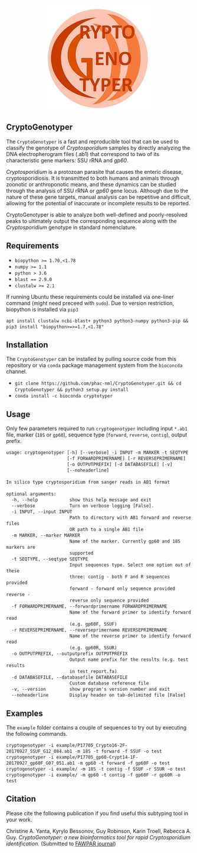 <div style="text-align:center"><img src="logo.jpg" /></div>

## CryptoGenotyper

The `CryptoGenotyper` is a fast and reproducible tool that can be used to classify the genotype of *Cryptosporidium* samples by directly analyzing the DNA electropherogram files (.ab1) that correspond to two of its characteristic gene markers: SSU rRNA and *gp60*. 

*Cryptosporidium* is a protozoan parasite that causes the enteric disease, cryptosporidiosis. It is transmitted to both humans and animals through zoonotic or anthroponotic means, and these dynamics can be studied through the analysis of SSU rRNA or *gp60* gene locus. Although due to the nature of these gene targets, manual analysis can be repetitive and difficult, allowing for the potential of inaccurate or incomplete results to be reported. 

CryptoGenotyper is able to analyze both well-defined and poorly-resolved peaks to ultimately output the corresponding sequence along with the *Cryptosporidium* genotype in standard nomenclature.

## Requirements
* `biopython >= 1.70,<1.78`
* `numpy >= 1.1`
* `python > 3.6`
* `blast == 2.9.0`
* `clustalw >= 2.1`

If running Ubuntu these requirements could be installed via one-liner command (might need preceed with `sudo`). Due to version restriction, biopython is installed via `pip3`

```
apt install clustalw ncbi-blast+ python3 python3-numpy python3-pip && pip3 install "biopython>=>=1.7,<1.78"
```

## Installation
The `CryptoGenotyper` can be installed by pulling source code from this repository or via `conda` package management system from the `bioconcda` channel.

* `git clone https://github.com/phac-nml/CryptoGenotyper.git && cd CryptoGenotyper && python3 setup.py install`
* `conda install -c bioconda cryptotyper`

## Usage
Only few parameters required to run `cryptogenotyper` including input `*.ab1` file, marker (`18S` or `gp60`), sequence type (`forward`, `reverse`, `contig`), output prefix. 


```
usage: cryptogenotyper [-h] [--verbose] -i INPUT -m MARKER -t SEQTYPE
                       [-f FORWARDPRIMERNAME] [-r REVERSEPRIMERNAME]
                       [-o OUTPUTPREFIX] [-d DATABASEFILE] [-v]
                       [--noheaderline]

In silico type cryptosporidium from sanger reads in AB1 format

optional arguments:
  -h, --help            show this help message and exit
  --verbose             Turn on verbose logging [False].
  -i INPUT, --input INPUT
                        Path to directory with AB1 forward and reverse files
                        OR path to a single AB1 file
  -m MARKER, --marker MARKER
                        Name of the marker. Currently gp60 and 18S markers are
                        supported
  -t SEQTYPE, --seqtype SEQTYPE
                        Input sequences type. Select one option out of these
                        three: contig - both F and R sequences provided
                        forward - forward only sequence provided reverse -
                        reverse only sequence provided
  -f FORWARDPRIMERNAME, --forwardprimername FORWARDPRIMERNAME
                        Name of the forward primer to identify forward read
                        (e.g. gp60F, SSUF)
  -r REVERSEPRIMERNAME, --reverseprimername REVERSEPRIMERNAME
                        Name of the reverse primer to identify forward read
                        (e.g. gp60R, SSUR)
  -o OUTPUTPREFIX, --outputprefix OUTPUTPREFIX
                        Output name prefix for the results (e.g. test results
                        in test_report.fa)
  -d DATABASEFILE, --databasefile DATABASEFILE
                        Custom database reference file
  -v, --version         show program's version number and exit
  --noheaderline        Display header on tab-delimited file [False]
```

## Examples
The `example` folder contains a couple of sequences to try out by executing the following commands.

```
cryptogenotyper -i example/P17705_Crypto16-2F-20170927_SSUF_G12_084.ab1 -m 18S -t forward -f SSUF -o test
cryptogenotyper -i example/P17705_gp60-Crypt14-1F-20170927_gp60F_G07_051.ab1 -m gp60 -t forward -f gp60F -o test
cryptogenotyper -i example/ -m 18S -t contig -f SSUF -r SSUR -o test
cryptogenotyper -i example/ -m gp60 -t contig -f gp60F -r gp60R -o test

```

## Citation
Please cite the following publication if you find useful this subtyping tool in your work.


Christine A. Yanta, Kyrylo Bessonov, Guy Robinson, Karin Troell, Rebecca A. Guy. *CryptoGenotyper: a new bioinformatics tool for rapid Cryptosporidium identification.* (Submitted to [FAWPAR journal](https://www.journals.elsevier.com/food-and-waterborne-parasitology))

